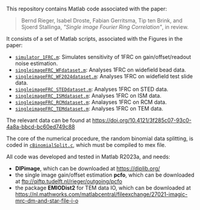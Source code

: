 This repository contains Matlab code associated with the paper:

> Bernd Rieger, Isabel Droste, Fabian Gerritsma, Tip ten Brink, and Sjoerd Stallinga, *"Single image Fourier Ring Correlation"*, in review.

It consists of a set of Matlab scripts, associated with the Figures in the paper:

- [`simulator_1FRC.m`](simulator_1FRC.m): Simulates sensitivity of 1FRC on gain/offset/readout noise estimation.
- [`singleimageFRC_WFdataset.m`](singleimageFRC_WFdataset.m): Analyses 1FRC on widefield bead data.
- [`singleimageFRC_WF2024dataset.m`](singleimageFRC_WF2024dataset.m): Analyses 1FRC on widefield test slide data.
- [`singleimageFRC_STEDdataset.m`](singleimageFRC_STEDdataset.m): Analyses 1FRC on STED data.
- [`singleimageFRC_ISMdataset.m`](singleimageFRC_ISMdataset.m): Analyses 1FRC on ISM data.
- [`singleimageFRC_RCMdataset.m`](singleimageFRC_RCMdataset.m): Analayses 1FRC on RCM data.
- [`singleimageFRC_TEMdataset.m`](singleimageFRC_TEMdataset.m): Analyses 1FRC on TEM data.

The relevant data can be found at <https://doi.org/10.4121/3f285c07-93c0-4a8a-bbcd-bc60ed749c88>

The core of the numerical procedure, the random binomial data splitting, is coded in [`cBinomialSplit.c`](cBinomialSplit.c), which must be compiled to mex file.

All code was developed and tested in Matlab R2023a, and needs:
- **DIPimage**, which can be downloaded at <https://diplib.org/>
- the single image gain/offset estimation **pcfo**, which can be downloaded at <ftp://qiftp.tudelft.nl/rieger/outgoing/pcfo>
- the package **EMIODist2** for TEM data IO, which can be downloaded at <https://nl.mathworks.com/matlabcentral/fileexchange/27021-imagic-mrc-dm-and-star-file-i-o>

